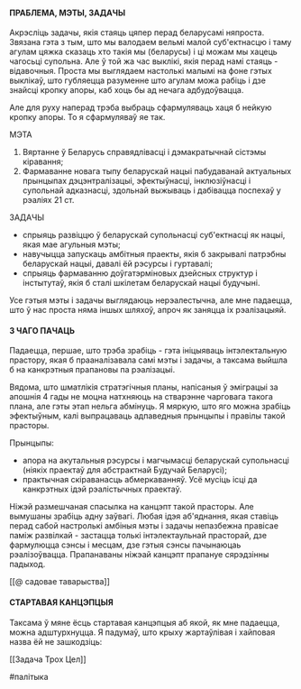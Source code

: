 
#### ПРАБЛЕМА, МЭТЫ, ЗАДАЧЫ
Акрэсліць задачы, якія стаяць цяпер перад беларусамі няпроста. Звязана гэта з тым, што мы валодаем вельмі малой суб'ектнасцю і таму агулам цяжка сказаць хто такія мы (беларусы) і ці можам мы хацець чагосьці супольна. Але ў той жа час выклікі, якія перад намі стаяць - відавочныя. Проста мы выглядаем настолькі малымі на фоне гэтых выклікаў, што губляецца разуменне што агулам можа рабіць і дзе знайсці кропку апоры, каб хоць бы ад нечага адбудоўвацца.

Але для руху наперад трэба выбраць сфармуляваць хаця б нейкую кропку апоры. То я сфармуляваў яе так.

МЭТА
1. Вяртанне ў Беларусь справядлівасці і дэмакратычнай сістэмы кіравання;
2. Фармаванне новага тыпу беларускай нацыі пабудаванай актуальных прынцыпах дэцэнтралізацыі, эфектыўнасці, інклюзіўнасці і супольнай адказнасці,  здольнай выжываць і дабівацца поспехаў у рэаліях 21 ст.

ЗАДАЧЫ
- спрыяць развіццю ў беларускай супольнасці суб'ектнасці як нацыі, якая мае агульныя мэты;
- навучыцца запускаць амбітныя праекты, якія б закрывалі патрэбны беларускай нацыі, давалі ёй рэсурсы і гуртавалі;
- спрыяць фармаванню доўгатэрміновых дзейсных структур і інстытутаў, якія б сталі шкілетам беларускай нацыі будучыні.


Усе гэтыя мэты і задачы выглядаюць нерэалестычна, але мне падаецца, што ў нас проста няма іншых шляхоў, апроч як заняцца іх рэалізацыяй.


#### З ЧАГО ПАЧАЦЬ
Падаецца, першае, што трэба зрабіць - гэта ініцыяваць інтэлектальную прастору, якая б прааналізавала самі мэты і задачы, а таксама выйшла б на канкрэтныя прапановы па рэалізацыі. 

Вядома, што шматлікія стратэгічныя планы, напісаныя ў эміграцыі за апошнія 4 гады не моцна натхняюць на стварэнне чарговага такога плана, але гэты этап нельга абмінуць. Я мяркую, што яго можна зрабіць эфектыўным, калі выпрацаваць адпаведныя прынцыпы і правілы такой прасторы.

Прынцыпы: 
- апора на акутальныя рэсурсы і магчымасці беларускай супольнасці (ніякіх праектаў для абстрактнай Будучай Беларусі);
- практычная скіраванасць абмеркаванняў. Усё мусіць ісці да канкрэтных ідэй рэалістычных праектаў.

Ніжэй размешчаная спасылка на канцэпт такой прасторы. Але вымушаны зрабіць адну заўвагі. Любая ідэя аб'яднання, якая ставіць перад сабой настролькі амбіныя мэты і задачы непазбежна правісае паміж развілкай - застацца толькі інтэлектаульнай прасторай, дзе фармулюцца сэнсы і месцам, дзе гэтыя сэнсы пачынаюцаь рэалізоўвацца. Прапанаваны ніжэай канцэпт прапануе сярэдзінны падыход.

[[@ садовае таварыства]]


#### СТАРТАВАЯ КАНЦЭПЦЫЯ
Таксама ў мяне ёсць стартавая канцэпцыя аб якой, як мне падаецца, можна адштурхнуцца. Я падумаў, што крыху жартаўлівая і хайповая назва ёй не зашкодзіць:

[[Задача Трох Цел]]

#палітыка
